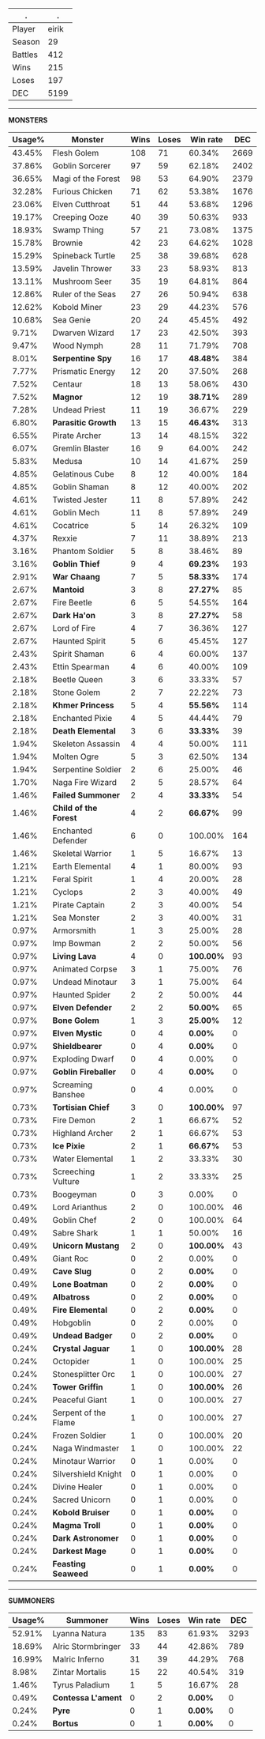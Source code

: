 .|.
|-|-
Player|eirik
Season|29
Battles|412
Wins|215
Loses|197
DEC|5199

---
**MONSTERS**

Usage%|Monster|Wins|Loses|Win rate|DEC|
-|-|-|-|-|-|
43.45%|Flesh Golem|108|71|60.34%|2669|
37.86%|Goblin Sorcerer|97|59|62.18%|2402|
36.65%|Magi of the Forest|98|53|64.90%|2379|
32.28%|Furious Chicken|71|62|53.38%|1676|
23.06%|Elven Cutthroat|51|44|53.68%|1296|
19.17%|Creeping Ooze|40|39|50.63%|933|
18.93%|Swamp Thing|57|21|73.08%|1375|
15.78%|Brownie|42|23|64.62%|1028|
15.29%|Spineback Turtle|25|38|39.68%|628|
13.59%|Javelin Thrower|33|23|58.93%|813|
13.11%|Mushroom Seer|35|19|64.81%|864|
12.86%|Ruler of the Seas|27|26|50.94%|638|
12.62%|Kobold Miner|23|29|44.23%|576|
10.68%|Sea Genie|20|24|45.45%|492|
9.71%|Dwarven Wizard|17|23|42.50%|393|
9.47%|Wood Nymph|28|11|71.79%|708|
8.01%|**Serpentine Spy**|16|17|**48.48%**|384|
7.77%|Prismatic Energy|12|20|37.50%|268|
7.52%|Centaur|18|13|58.06%|430|
7.52%|**Magnor**|12|19|**38.71%**|289|
7.28%|Undead Priest|11|19|36.67%|229|
6.80%|**Parasitic Growth**|13|15|**46.43%**|313|
6.55%|Pirate Archer|13|14|48.15%|322|
6.07%|Gremlin Blaster|16|9|64.00%|242|
5.83%|Medusa|10|14|41.67%|259|
4.85%|Gelatinous Cube|8|12|40.00%|184|
4.85%|Goblin Shaman|8|12|40.00%|202|
4.61%|Twisted Jester|11|8|57.89%|242|
4.61%|Goblin Mech|11|8|57.89%|249|
4.61%|Cocatrice|5|14|26.32%|109|
4.37%|Rexxie|7|11|38.89%|213|
3.16%|Phantom Soldier|5|8|38.46%|89|
3.16%|**Goblin Thief**|9|4|**69.23%**|193|
2.91%|**War Chaang**|7|5|**58.33%**|174|
2.67%|**Mantoid**|3|8|**27.27%**|85|
2.67%|Fire Beetle|6|5|54.55%|164|
2.67%|**Dark Ha'on**|3|8|**27.27%**|58|
2.67%|Lord of Fire|4|7|36.36%|127|
2.67%|Haunted Spirit|5|6|45.45%|127|
2.43%|Spirit Shaman|6|4|60.00%|137|
2.43%|Ettin Spearman|4|6|40.00%|109|
2.18%|Beetle Queen|3|6|33.33%|57|
2.18%|Stone Golem|2|7|22.22%|73|
2.18%|**Khmer Princess**|5|4|**55.56%**|114|
2.18%|Enchanted Pixie|4|5|44.44%|79|
2.18%|**Death Elemental**|3|6|**33.33%**|39|
1.94%|Skeleton Assassin|4|4|50.00%|111|
1.94%|Molten Ogre|5|3|62.50%|134|
1.94%|Serpentine Soldier|2|6|25.00%|46|
1.70%|Naga Fire Wizard|2|5|28.57%|64|
1.46%|**Failed Summoner**|2|4|**33.33%**|54|
1.46%|**Child of the Forest**|4|2|**66.67%**|99|
1.46%|Enchanted Defender|6|0|100.00%|164|
1.46%|Skeletal Warrior|1|5|16.67%|13|
1.21%|Earth Elemental|4|1|80.00%|93|
1.21%|Feral Spirit|1|4|20.00%|28|
1.21%|Cyclops|2|3|40.00%|49|
1.21%|Pirate Captain|2|3|40.00%|54|
1.21%|Sea Monster|2|3|40.00%|31|
0.97%|Armorsmith|1|3|25.00%|28|
0.97%|Imp Bowman|2|2|50.00%|56|
0.97%|**Living Lava**|4|0|**100.00%**|93|
0.97%|Animated Corpse|3|1|75.00%|76|
0.97%|Undead Minotaur|3|1|75.00%|64|
0.97%|Haunted Spider|2|2|50.00%|44|
0.97%|**Elven Defender**|2|2|**50.00%**|65|
0.97%|**Bone Golem**|1|3|**25.00%**|12|
0.97%|**Elven Mystic**|0|4|**0.00%**|0|
0.97%|**Shieldbearer**|0|4|**0.00%**|0|
0.97%|Exploding Dwarf|0|4|0.00%|0|
0.97%|**Goblin Fireballer**|0|4|**0.00%**|0|
0.97%|Screaming Banshee|0|4|0.00%|0|
0.73%|**Tortisian Chief**|3|0|**100.00%**|97|
0.73%|Fire Demon|2|1|66.67%|52|
0.73%|Highland Archer|2|1|66.67%|53|
0.73%|**Ice Pixie**|2|1|**66.67%**|53|
0.73%|Water Elemental|1|2|33.33%|30|
0.73%|Screeching Vulture|1|2|33.33%|25|
0.73%|Boogeyman|0|3|0.00%|0|
0.49%|Lord Arianthus|2|0|100.00%|46|
0.49%|Goblin Chef|2|0|100.00%|64|
0.49%|Sabre Shark|1|1|50.00%|16|
0.49%|**Unicorn Mustang**|2|0|**100.00%**|43|
0.49%|Giant Roc|0|2|0.00%|0|
0.49%|**Cave Slug**|0|2|**0.00%**|0|
0.49%|**Lone Boatman**|0|2|**0.00%**|0|
0.49%|**Albatross**|0|2|**0.00%**|0|
0.49%|**Fire Elemental**|0|2|**0.00%**|0|
0.49%|Hobgoblin|0|2|0.00%|0|
0.49%|**Undead Badger**|0|2|**0.00%**|0|
0.24%|**Crystal Jaguar**|1|0|**100.00%**|28|
0.24%|Octopider|1|0|100.00%|25|
0.24%|Stonesplitter Orc|1|0|100.00%|27|
0.24%|**Tower Griffin**|1|0|**100.00%**|26|
0.24%|Peaceful Giant|1|0|100.00%|27|
0.24%|Serpent of the Flame|1|0|100.00%|27|
0.24%|Frozen Soldier|1|0|100.00%|20|
0.24%|Naga Windmaster|1|0|100.00%|22|
0.24%|Minotaur Warrior|0|1|0.00%|0|
0.24%|Silvershield Knight|0|1|0.00%|0|
0.24%|Divine Healer|0|1|0.00%|0|
0.24%|Sacred Unicorn|0|1|0.00%|0|
0.24%|**Kobold Bruiser**|0|1|**0.00%**|0|
0.24%|**Magma Troll**|0|1|**0.00%**|0|
0.24%|**Dark Astronomer**|0|1|**0.00%**|0|
0.24%|**Darkest Mage**|0|1|**0.00%**|0|
0.24%|**Feasting Seaweed**|0|1|**0.00%**|0|

---
**SUMMONERS**

Usage%|Summoner|Wins|Loses|Win rate|DEC|
-|-|-|-|-|-|
52.91%|Lyanna Natura|135|83|61.93%|3293|
18.69%|Alric Stormbringer|33|44|42.86%|789|
16.99%|Malric Inferno|31|39|44.29%|768|
8.98%|Zintar Mortalis|15|22|40.54%|319|
1.46%|Tyrus Paladium|1|5|16.67%|28|
0.49%|**Contessa L'ament**|0|2|**0.00%**|0|
0.24%|**Pyre**|0|1|**0.00%**|0|
0.24%|**Bortus**|0|1|**0.00%**|0|
